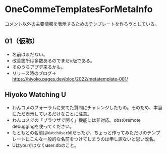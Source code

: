 # OneCommeTemplatesForMetaInfo
コメント以外の主要情報を表示するためのテンプレートを作ろうとしている。
## 01（仮称）
* 名前はまだない。
* 改善箇所は多数あるのでまだα版である。
* そのうちアプデ来るかも。
* リリース時のブログ→ https://hiyoko.pages.dev/blog/2022/metatemplate-001/

## Hiyoko Watching U
* わんコメのフォーラムに来てた質問にチャレンジしたもの。そのため、本当にただ表示しているだけなことに注意。
* わんコメでの「ブラウザで開く」機能には非対応。obsのremote debuggingを使ってください。
* もともとの名前は`WatchUserDB`だったが、ちょっと作ってみただけのテンプレートにこんな一般的な名前をつけてしまうのは申し訳ないと思い改名。
* Uはyouではなく**u**ser.dbのこと。
